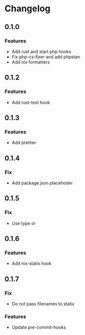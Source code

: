 # Changelog

## 0.1.0

### Features

- Add rust and start php hooks
- Fix php-cs-fixer and add phpstan
- Add nix formatters

## 0.1.2

### Features

- Add rust-test hook

## 0.1.3

### Features

- Add prettier

## 0.1.4

### Fix

- Add package.json placehoder

## 0.1.5

### Fix

- Use type or

## 0.1.6

### Features

- Add nix-statix hook

## 0.1.7

### Fix

- Do not pass filenames to statix

### Features

- Update pre-commit-hooks
